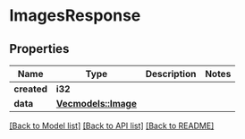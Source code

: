 # ImagesResponse

## Properties

Name | Type | Description | Notes
------------ | ------------- | ------------- | -------------
**created** | **i32** |  | 
**data** | [**Vec<models::Image>**](Image.md) |  | 

[[Back to Model list]](../README.md#documentation-for-models) [[Back to API list]](../README.md#documentation-for-api-endpoints) [[Back to README]](../README.md)



